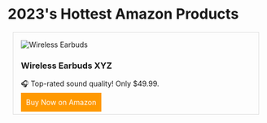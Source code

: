 
<!DOCTYPE html>
<html>
<head>
  <title>Trending Amazon Products</title>
  <style>
    .product-card { border: 1px solid #ddd; padding: 15px; margin: 10px; }
    .buy-button { background: #FF9900; color: white; padding: 10px; text-decoration: none; }
  </style>
</head>
<body>
  <h1>2023's Hottest Amazon Products</h1>
  <div class="product-card">
    <img src="product-image.jpg" alt="Wireless Earbuds">
    <h3>Wireless Earbuds XYZ</h3>
    <p>🎧 Top-rated sound quality! Only $49.99.</p>
    <a href="YOUR_AFFILIATE_LINK" class="buy-button">Buy Now on Amazon</a>
  </div>
  <!-- Add more products -->
</body>
</html>
